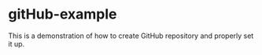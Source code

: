 # gitHub-example
This is a demonstration of how to create GitHub repository and properly set it up.
